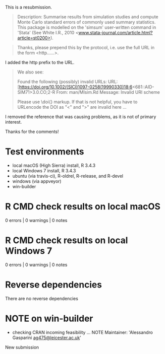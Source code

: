 This is a resubmission.

> Description: Summarise results from simulation studies and compute Monte
>    Carlo standard errors of commonly used summary statistics.
>    This package is modelled  on the 'simsum' user-written
>    command in 'Stata' (See White I.R., 2010
>    <www.stata-journal.com/article.html?article=st0200>).

> Thanks, please prepend this by the protocol, i.e. use the full URL in the form <http......>.

I added the http prefix to the URL.

> We also see:
> 
> Found the following (possibly) invalid URLs:
>    URL: 
> [https://doi.org/10.1002/(SICI)1097-0258(19990330)18:6<681::AID-SIM71>3.0.CO;2-R
>      From: man/MIsim.Rd
>      Message: Invalid URI scheme
> 
> Please use \doi{} markup. If that is not helpful, you have to URLencode the DOI as "<" and ">" are invalid here ...

I removed the reference that was causing problems, as it is not of primary interest.

Thanks for the comments!

# Test environments
* local macOS (High Sierra) install, R 3.4.3
* local Windows 7 install, R 3.4.3
* ubuntu (via travis-ci), R-oldrel, R-release, and R-devel
* windows (via appveyor)
* win-builder

# R CMD check results on local macOS
0 errors | 0 warnings | 0 notes

# R CMD check results on local Windows 7
0 errors | 0 warnings | 0 notes

# Reverse dependencies
There are no reverse dependencies

# NOTE on win-builder
* checking CRAN incoming feasibility ... NOTE
Maintainer: 'Alessandro Gasparini <ag475@leicester.ac.uk>'

New submission
